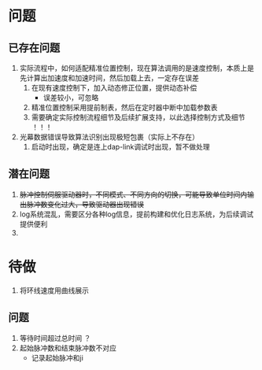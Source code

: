 # 问题
## 已存在问题
1. 实际流程中，如何适配精准位置控制，现在算法调用的是速度控制，本质上是先计算出加速度和加速时间，然后加载上去，一定存在误差
	1. 在现有速度控制下，加入动态修正位置，提供动态补偿
		- 误差较小，可忽略
	2. 精准位置控制采用提前制表，然后在定时器中断中加载参数表
	3. 需要确定实际控制流程细节及后续扩展支持，以此选择控制方式及细节 ！！！
2. 光幕数据错误导致算法识别出现极短包裹（实际上不存在）
	1. 启动时出现，确定是连上dap-link调试时出现，暂不做处理
## 潜在问题
1. ~~脉冲控制伺服驱动器时，不同模式、不同方向的切换，可能导致单位时间内输出脉冲数变化过大，导致驱动器出现错误~~
2. log系统混乱，需要区分各种log信息，提前构建和优化日志系统，为后续调试提供便利
3. 

# 待做
1. 将环线速度用曲线展示


## 问题
1. 等待时间超过总时间 ？
2. 起始脉冲数和结束脉冲数不对应
	- 记录起始脉冲和ji